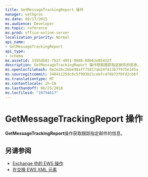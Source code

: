 ```yaml
---
title: GetMessageTrackingReport 操作
manager: sethgros
ms.date: 09/17/2015
ms.audience: Developer
ms.topic: reference
ms.prod: office-online-server
localization_priority: Normal
api_name:
- GetMessageTrackingReport
api_type:
- schema
ms.assetid: 3395db81-fb2f-4951-8986-80b62e05432f
description: GetMessageTrackingReport 操作获取跟踪指定邮件的信息。
ms.openlocfilehash: 0e2e26c2bbe98aff75817ab24f413b7f975e145a
ms.sourcegitcommit: 34041125dc8c5f993b21cebfc4f8b72f0fd2cb6f
ms.translationtype: MT
ms.contentlocale: zh-CN
ms.lasthandoff: 06/25/2018
ms.locfileid: "19754617"
---
```

# <a name="getmessagetrackingreport-operation"></a>GetMessageTrackingReport 操作

**GetMessageTrackingReport**操作获取跟踪指定邮件的信息。 
  
## <a name="see-also"></a>另请参阅

- [Exchange 中的 EWS 操作](ews-operations-in-exchange.md)
- [在交换 EWS XML 元素](ews-xml-elements-in-exchange.md)

